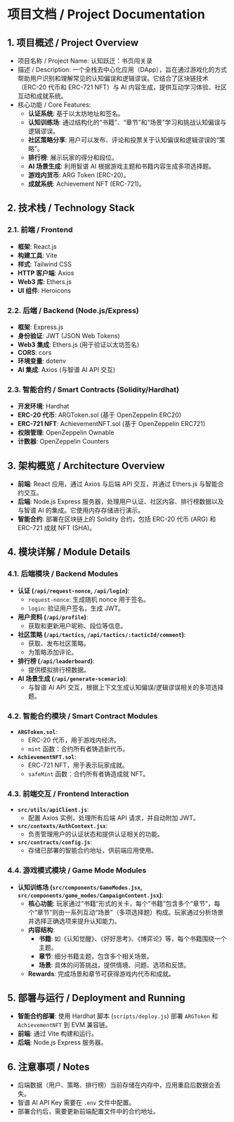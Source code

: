# 项目文档 / Project Documentation

## 1. 项目概述 / Project Overview
* 项目名称 / Project Name: 认知跃迁：书页闯关录
* 描述 / Description: 一个全栈去中心化应用（DApp），旨在通过游戏化的方式帮助用户识别和理解常见的认知偏误和逻辑谬误。它结合了区块链技术（ERC-20 代币和 ERC-721 NFT）与 AI 内容生成，提供互动学习体验、社区互动和成就系统。
* 核心功能 / Core Features:
    * **认证系统**: 基于以太坊地址和签名。
    * **认知训练场**: 通过结构化的“书籍”、“章节”和“场景”学习和挑战认知偏误与逻辑谬误。
    * **社区策略分享**: 用户可以发布、评论和投票关于认知偏误和逻辑谬误的“策略”。
    * **排行榜**: 展示玩家的得分和段位。
    * **AI 场景生成**: 利用智谱 AI 根据游戏主题和书籍内容生成多项选择题。
    * **游戏内货币**: ARG Token (ERC-20)。
    * **成就系统**: Achievement NFT (ERC-721)。

## 2. 技术栈 / Technology Stack

### 2.1. 前端 / Frontend
* **框架**: React.js
* **构建工具**: Vite
* **样式**: Tailwind CSS
* **HTTP 客户端**: Axios
* **Web3 库**: Ethers.js
* **UI 组件**: Heroicons

### 2.2. 后端 / Backend (Node.js/Express)
* **框架**: Express.js
* **身份验证**: JWT (JSON Web Tokens)
* **Web3 集成**: Ethers.js (用于验证以太坊签名)
* **CORS**: cors
* **环境变量**: dotenv
* **AI 集成**: Axios (与智谱 AI API 交互)

### 2.3. 智能合约 / Smart Contracts (Solidity/Hardhat)
* **开发环境**: Hardhat
* **ERC-20 代币**: ARGToken.sol (基于 OpenZeppelin ERC20)
* **ERC-721 NFT**: AchievementNFT.sol (基于 OpenZeppelin ERC721)
* **权限管理**: OpenZeppelin Ownable
* **计数器**: OpenZeppelin Counters

## 3. 架构概览 / Architecture Overview

* **前端**: React 应用，通过 Axios 与后端 API 交互，并通过 Ethers.js 与智能合约交互。
* **后端**: Node.js Express 服务器，处理用户认证、社区内容、排行榜数据以及与智谱 AI 的集成。它使用内存存储进行演示。
* **智能合约**: 部署在区块链上的 Solidity 合约，包括 ERC-20 代币 (ARG) 和 ERC-721 成就 NFT (SHA)。

## 4. 模块详解 / Module Details

### 4.1. 后端模块 / Backend Modules

* **认证 (`/api/request-nonce`, `/api/login`)**:
    * `request-nonce`: 生成随机 nonce 用于签名。
    * `login`: 验证用户签名，生成 JWT。
* **用户资料 (`/api/profile`)**:
    * 获取和更新用户昵称、段位等信息。
* **社区策略 (`/api/tactics`, `/api/tactics/:tacticId/comment`)**:
    * 获取、发布社区策略。
    * 为策略添加评论。
* **排行榜 (`/api/leaderboard`)**:
    * 提供模拟排行榜数据。
* **AI 场景生成 (`/api/generate-scenario`)**:
    * 与智谱 AI API 交互，根据上下文生成认知偏误/逻辑谬误相关的多项选择题。

### 4.2. 智能合约模块 / Smart Contract Modules

* **`ARGToken.sol`**:
    * ERC-20 代币，用于游戏内经济。
    * `mint` 函数：合约所有者铸造新代币。
* **`AchievementNFT.sol`**:
    * ERC-721 NFT，用于表示玩家成就。
    * `safeMint` 函数：合约所有者铸造成就 NFT。

### 4.3. 前端交互 / Frontend Interaction

* **`src/utils/apiClient.js`**:
    * 配置 Axios 实例，处理所有后端 API 请求，并自动附加 JWT。
* **`src/contexts/AuthContext.jsx`**:
    * 负责管理用户的认证状态和提供认证相关的功能。
* **`src/contracts/config.js`**:
    * 存储已部署的智能合约地址，供前端应用使用。

### 4.4. 游戏模式模块 / Game Mode Modules

*   **认知训练场 (`src/components/GameModes.jsx`, `src/components/game_modes/CampaignContent.jsx`)**:
    *   **核心功能**: 玩家通过“书籍”形式的关卡，每个“书籍”包含多个“章节”，每个“章节”则由一系列互动“场景”（多项选择题）构成。玩家通过分析场景并选择正确选项来提升认知能力。
    *   **内容结构**: 
        *   **书籍**: 如《认知觉醒》、《好好思考》、《博弈论》等，每个书籍围绕一个主题。
        *   **章节**: 细分书籍主题，包含多个相关场景。
        *   **场景**: 具体的问答挑战，提供情境、问题、选项和反馈。
    *   **Rewards**: 完成场景和章节可获得游戏内代币和成就。

## 5. 部署与运行 / Deployment and Running

* **智能合约部署**: 使用 Hardhat 脚本 (`scripts/deploy.js`) 部署 `ARGToken` 和 `AchievementNFT` 到 EVM 兼容链。
* **前端**: 通过 Vite 构建和运行。
* **后端**: Node.js Express 服务器。

## 6. 注意事项 / Notes

* 后端数据（用户、策略、排行榜）当前存储在内存中，应用重启后数据会丢失。
* 智谱 AI API Key 需要在 `.env` 文件中配置。
* 部署合约后，需要更新前端配置文件中的合约地址。 